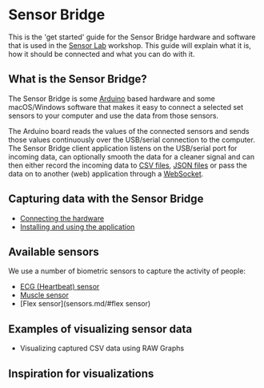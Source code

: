 # Sensor Bridge 

This is the 'get started' guide for the Sensor Bridge hardware and software that is used in the [Sensor Lab](http://www.sensorlab.nl) workshop. This guide will explain what it is, how it should be connected and what you can do with it.

## What is the Sensor Bridge?

The Sensor Bridge is some [Arduino](www.arduino.cc) based hardware and some macOS/Windows software that makes it easy to connect a selected set sensors to your computer and use the data from those sensors. 

The Arduino board reads the values of the connected sensors and sends those values continuously over the USB/serial connection to the computer. The Sensor Bridge client application listens on the USB/serial port for incoming data, can optionally smooth the data for a cleaner signal and can then either record the incoming data to [CSV files](software.md#using-the-application-to-capture-csv-data), [JSON files](software.md#using-the-application-to-capture-json-data) or pass the data on to another (web) application through a [WebSocket](software.md#using-the-application-to-serve-sensor-data-over-a-websocket).

## Capturing data with the Sensor Bridge

* [Connecting the hardware](hardware.md)
* [Installing and using the application](software.md)

## Available sensors

We use a number of biometric sensors to capture the activity of people:

* [ECG (Heartbeat) sensor](sensors.md/#ecg-heatbeat-sensor)
* [Muscle sensor](sensors.md/#muscle-sensor)
* [Flex sensor](sensors.md/#flex sensor)

## Examples of visualizing sensor data

* Visualizing captured CSV data using RAW Graphs

## Inspiration for visualizations
